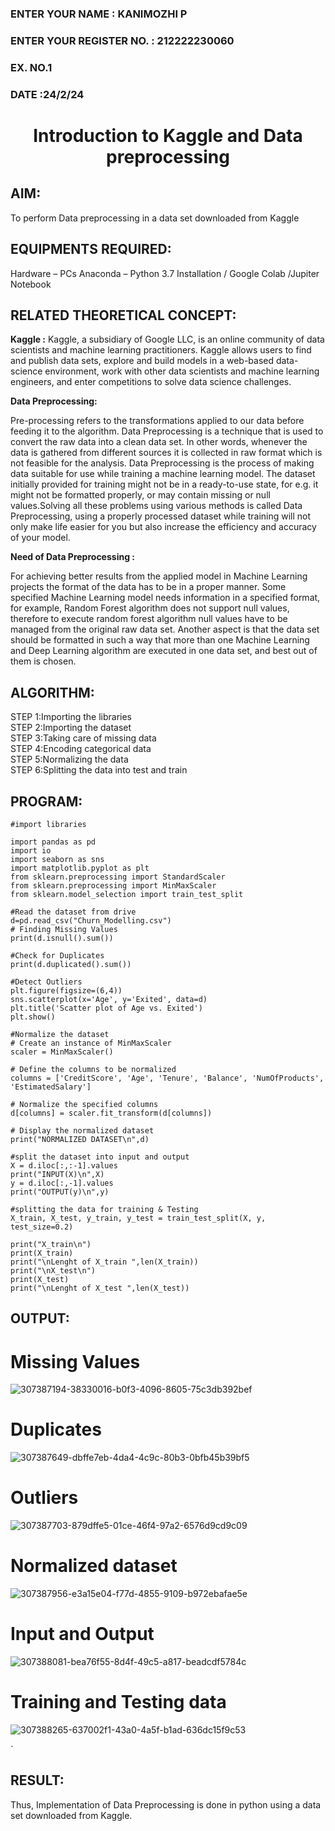 <H3>ENTER YOUR NAME : KANIMOZHI P </H3>
<H3>ENTER YOUR REGISTER NO. : 212222230060</H3>
<H3>EX. NO.1</H3>
<H3>DATE :24/2/24 </H3>
<H1 ALIGN =CENTER> Introduction to Kaggle and Data preprocessing</H1>

## AIM:

To perform Data preprocessing in a data set downloaded from Kaggle

## EQUIPMENTS REQUIRED:
Hardware – PCs
Anaconda – Python 3.7 Installation / Google Colab /Jupiter Notebook

## RELATED THEORETICAL CONCEPT:

**Kaggle :**
Kaggle, a subsidiary of Google LLC, is an online community of data scientists and machine learning practitioners. Kaggle allows users to find and publish data sets, explore and build models in a web-based data-science environment, work with other data scientists and machine learning engineers, and enter competitions to solve data science challenges.

**Data Preprocessing:**

Pre-processing refers to the transformations applied to our data before feeding it to the algorithm. Data Preprocessing is a technique that is used to convert the raw data into a clean data set. In other words, whenever the data is gathered from different sources it is collected in raw format which is not feasible for the analysis.
Data Preprocessing is the process of making data suitable for use while training a machine learning model. The dataset initially provided for training might not be in a ready-to-use state, for e.g. it might not be formatted properly, or may contain missing or null values.Solving all these problems using various methods is called Data Preprocessing, using a properly processed dataset while training will not only make life easier for you but also increase the efficiency and accuracy of your model.

**Need of Data Preprocessing :**

For achieving better results from the applied model in Machine Learning projects the format of the data has to be in a proper manner. Some specified Machine Learning model needs information in a specified format, for example, Random Forest algorithm does not support null values, therefore to execute random forest algorithm null values have to be managed from the original raw data set.
Another aspect is that the data set should be formatted in such a way that more than one Machine Learning and Deep Learning algorithm are executed in one data set, and best out of them is chosen.


## ALGORITHM:
STEP 1:Importing the libraries<BR>
STEP 2:Importing the dataset<BR>
STEP 3:Taking care of missing data<BR>
STEP 4:Encoding categorical data<BR>
STEP 5:Normalizing the data<BR>
STEP 6:Splitting the data into test and train<BR>

##  PROGRAM:
```
#import libraries

import pandas as pd
import io
import seaborn as sns
import matplotlib.pyplot as plt
from sklearn.preprocessing import StandardScaler
from sklearn.preprocessing import MinMaxScaler
from sklearn.model_selection import train_test_split

#Read the dataset from drive
d=pd.read_csv("Churn_Modelling.csv")
# Finding Missing Values
print(d.isnull().sum())

#Check for Duplicates
print(d.duplicated().sum())

#Detect Outliers
plt.figure(figsize=(6,4))
sns.scatterplot(x='Age', y='Exited', data=d)
plt.title('Scatter plot of Age vs. Exited')
plt.show()

#Normalize the dataset
# Create an instance of MinMaxScaler
scaler = MinMaxScaler()

# Define the columns to be normalized
columns = ['CreditScore', 'Age', 'Tenure', 'Balance', 'NumOfProducts', 'EstimatedSalary']

# Normalize the specified columns
d[columns] = scaler.fit_transform(d[columns])

# Display the normalized dataset
print("NORMALIZED DATASET\n",d)

#split the dataset into input and output
X = d.iloc[:,:-1].values
print("INPUT(X)\n",X)
y = d.iloc[:,-1].values
print("OUTPUT(y)\n",y)

#splitting the data for training & Testing
X_train, X_test, y_train, y_test = train_test_split(X, y, test_size=0.2)

print("X_train\n")
print(X_train)
print("\nLenght of X_train ",len(X_train))
print("\nX_test\n")
print(X_test)
print("\nLenght of X_test ",len(X_test))
```
## OUTPUT:
# Missing Values

![307387194-38330016-b0f3-4096-8605-75c3db392bef](https://github.com/user-attachments/assets/9818cbb2-4780-40b0-8c1d-6b40560cd4e2)

# Duplicates

![307387649-dbffe7eb-4da4-4c9c-80b3-0bfb45b39bf5](https://github.com/user-attachments/assets/be3a6ecd-ab43-47b6-bf19-1a7d8e5a0bcd)

# Outliers

![307387703-879dffe5-01ce-46f4-97a2-6576d9cd9c09](https://github.com/user-attachments/assets/db55bde9-2e75-403a-8f2b-3dd4f9de1928)

# Normalized dataset

![307387956-e3a15e04-f77d-4855-9109-b972ebafae5e](https://github.com/user-attachments/assets/0d0df8e7-bf01-4e5a-b9f8-a10396b13891)

# Input and Output

![307388081-bea76f55-8d4f-49c5-a817-beadcdf5784c](https://github.com/user-attachments/assets/9bedb9d0-ddbd-4ed6-b020-17ec0a3f1b07)

# Training and Testing data

![307388265-637002f1-43a0-4a5f-b1ad-636dc15f9c53](https://github.com/user-attachments/assets/93ec79b9-7796-4e60-b6c6-068fde2fcdae)



`
## RESULT:
Thus, Implementation of Data Preprocessing is done in python  using a data set downloaded from Kaggle.
